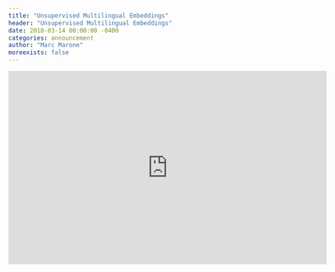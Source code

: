 ```yaml
---
title: "Unsupervised Multilingual Embeddings"
header: "Unsupervised Multilingual Embeddings"
date: 2018-03-14 00:00:00 -0400
categories: announcement
author: "Marc Marone"
moreexists: false
---
```

<iframe src="https://docs.google.com/presentation/d/e/2PACX-1vRqCmJiKQa518BseHJ3NbupMiOS0yXdfRbjaRsZEWE8zNFbeQ_seK_7lO1C9j3S7sqPTnOQW3rRNSgb/embed?start=false&loop=false&delayms=3000" frameborder="0" width="640" height="389" allowfullscreen="true" mozallowfullscreen="true" webkitallowfullscreen="true"></iframe>
